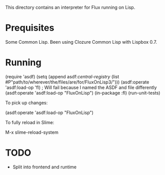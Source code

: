 
This directory contains an interpreter for Flux running on Lisp.

# Prequisites

Some Common Lisp. Been using Clozure Common Lisp with Lispbox 0.7.

# Running

   (require 'asdf)
   (setq (append asdf:*central-registry* (list #P"path/to/wherever/the/files/are/for/FluxOnLisp3/")))
   (asdf:operate 'asdf:load-op 'fl) ; Will fail because I named the ASDF and file differently
   (asdf:operate 'asdf:load-op "FluxOnLisp")
   (in-package :fl)
   (run-unit-tests)

To pick up changes:

   (asdf:operate 'asdf:load-op "FluxOnLisp")

To fully reload in Slime:

   M-x slime-reload-system

# TODO

- Split into frontend and runtime

